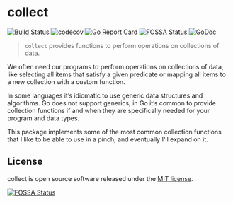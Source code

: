 # collect

[![Build Status](https://travis-ci.org/syntaqx/collect.svg?branch=master)](https://travis-ci.org/syntaqx/collect)
[![codecov](https://codecov.io/gh/syntaqx/collect/branch/master/graph/badge.svg)](https://codecov.io/gh/syntaqx/collect)
[![Go Report Card](https://goreportcard.com/badge/github.com/syntaqx/protokit)](https://goreportcard.com/report/github.com/syntaqx/protokit)
[![FOSSA Status](https://app.fossa.io/api/projects/git%2Bgithub.com%2Fsyntaqx%2Fcollect.svg?type=shield)](https://app.fossa.io/projects/git%2Bgithub.com%2Fsyntaqx%2Fcollect?ref=badge_shield)
[![GoDoc](https://godoc.org/github.com/syntaqx/collect?status.svg)](https://godoc.org/github.com/syntaqx/collect)

> `collect` provides functions to perform operations on collections of data.

We often need our programs to perform operations on collections of data, like
selecting all items that satisfy a given predicate or mapping all items to a new
collection with a custom function.

In some languages it’s idiomatic to use generic data structures and algorithms.
Go does not support generics; in Go it’s common to provide collection functions
if and when they are specifically needed for your program and data types.

This package implements some of the most common collection functions that I
like to be able to use in a pinch, and eventually I'll expand on it.

## License

[MIT]: https://opensource.org/licenses/MIT

collect is open source software released under the [MIT license][MIT].

[![FOSSA Status](https://app.fossa.io/api/projects/git%2Bgithub.com%2Fsyntaqx%2Fcollect.svg?type=large)](https://app.fossa.io/projects/git%2Bgithub.com%2Fsyntaqx%2Fcollect?ref=badge_large)
